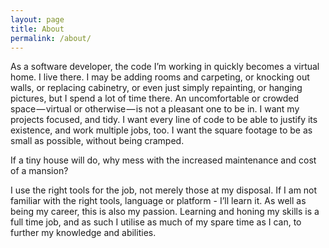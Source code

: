 ```yaml
---
layout: page
title: About
permalink: /about/
---
```

As a software developer, the code I’m working in quickly becomes a virtual home. I live there. I may be adding rooms and carpeting, or knocking out walls, or replacing cabinetry, or even just simply repainting, or hanging pictures, but I spend a lot of time there. An uncomfortable or crowded space — virtual or otherwise — is not a pleasant one to be in. I want my projects focused, and tidy. I want every line of code to be able to justify its existence, and work multiple jobs, too. I want the square footage to be as small as possible, without being cramped.

If a tiny house will do, why mess with the increased maintenance and cost of a mansion?

I use the right tools for the job, not merely those at my disposal. If I am not familiar with the right tools, language or platform - I’ll learn it. As well as being my career, this is also my passion. Learning and honing my skills is a full time job, and as such I utilise as much of my spare time as I can, to further my knowledge and abilities.
